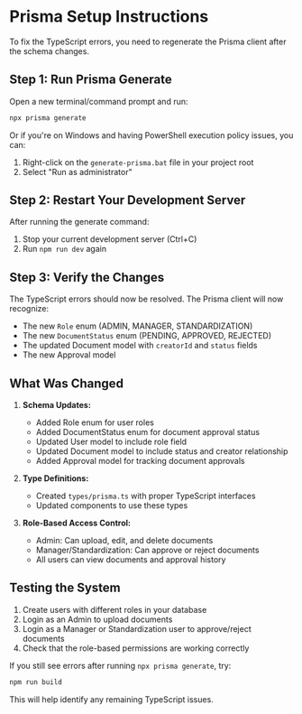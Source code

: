 # Prisma Setup Instructions

To fix the TypeScript errors, you need to regenerate the Prisma client after the schema changes.

## Step 1: Run Prisma Generate

Open a new terminal/command prompt and run:

```bash
npx prisma generate
```

Or if you're on Windows and having PowerShell execution policy issues, you can:

1. Right-click on the `generate-prisma.bat` file in your project root
2. Select "Run as administrator"

## Step 2: Restart Your Development Server

After running the generate command:

1. Stop your current development server (Ctrl+C)
2. Run `npm run dev` again

## Step 3: Verify the Changes

The TypeScript errors should now be resolved. The Prisma client will now recognize:

- The new `Role` enum (ADMIN, MANAGER, STANDARDIZATION)
- The new `DocumentStatus` enum (PENDING, APPROVED, REJECTED)
- The updated Document model with `creatorId` and `status` fields
- The new Approval model

## What Was Changed

1. **Schema Updates:**
   - Added Role enum for user roles
   - Added DocumentStatus enum for document approval status
   - Updated User model to include role field
   - Updated Document model to include status and creator relationship
   - Added Approval model for tracking document approvals

2. **Type Definitions:**
   - Created `types/prisma.ts` with proper TypeScript interfaces
   - Updated components to use these types

3. **Role-Based Access Control:**
   - Admin: Can upload, edit, and delete documents
   - Manager/Standardization: Can approve or reject documents
   - All users can view documents and approval history

## Testing the System

1. Create users with different roles in your database
2. Login as an Admin to upload documents
3. Login as a Manager or Standardization user to approve/reject documents
4. Check that the role-based permissions are working correctly

If you still see errors after running `npx prisma generate`, try:

```bash
npm run build
```

This will help identify any remaining TypeScript issues. 
